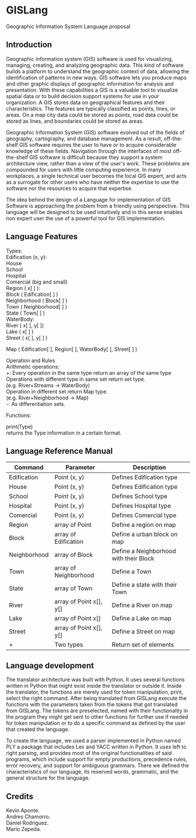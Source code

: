 # GISLang

Geographic Information System Language proposal

## Introduction

Geographic information system (GIS) software is used for visualizing, managing, creating, and analyzing geographic data. This kind of software builds a platform to understand the geographic context of data, allowing the identification of patterns in new ways. 
GIS software lets you produce maps and other graphic displays of geographic information for analysis and presentation. With these capabilities a GIS is a valuable tool to visualize spatial data or to build decision support systems for use in your organization.
A GIS stores data on geographical features and their characteristics. The features are typically classified as points, lines, or areas. On a map city data could be stored as points, road data could be stored as lines, and boundaries could be stored as areas.

Geographic Information System (GIS) software evolved out of the fields of geography, cartography, and database management. As a result, off-the-shelf GIS software requires the user to have or to acquire considerable knowledge of these fields. Navigation through the interfaces of most off-the-shelf GIS software is difficult because they support a system architecture view, rather than a view of the user's work. These problems are compounded for users with little computing experience. In many workplaces, a single technical user becomes the local GIS expert, and acts as a surrogate for other users who have neither the expertise to use the software nor the resources to acquire that expertise.

The idea behind the design of a Language for implementation of GIS Software is approaching the problem from a friendly using perspective. This language will be designed to be used intuitively and in this sense enables non expert user the use of a powerful tool for GIS implementation. 


## Language Features

Types:  
	Edification (x, y):  
	House  
	School  
	Hospital  
	Comercial (big and small)  
Region ( x[ ] ):  
	Block  ( Edification[ ] )  
	Neighborhood ( Block[ ]  )  
	Town ( Neighborhood[ ] )  
	State ( Town[ ] )  
WaterBody:  
	River ( x[ ], y[ ])  
	Lake ( x[ ] )  
Street ( x[ ], y[ ] )  

Map ( Edification[ ], Region[ ], WaterBody[ ], Street[ ] )

Operation and Rules  
	Arithmetic operations:  
		+: Every operation in the same type return an array of the same type  
			Operations with different type in same set return set type.  
			(e.g. River+Streams -> WaterBody)  
			Operation in different set return Map type.  
			(e.g. River+Neighborhood -> Map)  
		-: As differentiation sets.  

Functions:

print(Type)  
	returns the Type information in a certain format. 

## Language Reference Manual

Command | Parameter | Description
------- | --------- | -----------
Edification | Point (x, y) | Defines Edification type
House | Point (x, y) | Defines Edification type
School    | Point (x, y) | Defines School type
Hospital  | Point (x, y) | Defines Hospital type
Comercial | Point (x, y) | Defines Comercial type
Region | array of Point | Define a region on map
Block | array of Edification | Define a urban block on map
Neighborhood | array of Block | Define a Neighborhood with their Block
Town | array of Neighborhood | Define a Town
State | array of Town | Define a state with their Town
River | array of Point x[], y[] | Define a River on map
Lake  | array of Point x[] | Define a Lake on map
Street| array of Point x[], y[] | Define a Street on map
+ | Two types | Return set of elements

## Language development

The translator architecture was built with Python. It uses several functions written in Python that might exist inside the translator 
or outside it. Inside the translator,  the functions are merely used for token manipulation,  print,  select the right command. After 
being translated from GISLang execute the functions with the parameters taken from the tokens that got translated from GISLang. The 
tokens are preselected,  named with their functionality in the program they might get sent to other functions for further use if 
needed for token manipulation or to do a specific command as defined by the user that created the language.

To create the language,  we used a parser implemented in Python named PLY a package that includes Lex and YACC written in Python. It 
uses left to right parsing,  and provides most of the original functionalities of said programs,  which include support for empty 
productions,  precedence rules,  error recovery,  and support for ambiguous grammars. There we defined the characteristics of our 
language,  its reserved words,  grammatic,  and the general structure for the language.

## Credits

Kevin Aponte.  
Andres Chamorro.  
Daniel Rodriguez.  
Mario Zepeda.  
